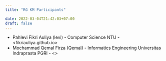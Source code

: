 ```yaml
---
title: "RG KM Participants"

date: 2022-03-04T21:42:03+07:00
draft: false
---
```


- Pahlevi Fikri Auliya (levi) - Computer Science NTU - <fikriauliya.github.io>
- Mochammad Qemal Firza (Qemal) - Informatics Engineering Universitas Indraprasta PGRI - <>
